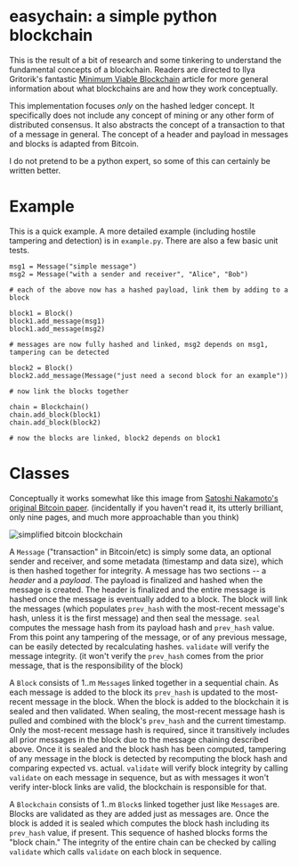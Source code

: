 # easychain: a simple python blockchain

This is the result of a bit of research and some tinkering to understand the fundamental concepts of a blockchain. Readers are directed to Ilya Gritorik's fantastic [Minimum Viable Blockchain](https://www.igvita.com/2014/05/05/minimum-viable-block-chain/) article for more general information about what blockchains are and how they work conceptually.

This implementation focuses *only* on the hashed ledger concept. It specifically does not include any concept of mining or any other form of 
distributed consensus. It also abstracts the concept of a transaction to that of a message in general. The concept of a header and payload in messages and blocks is adapted from Bitcoin.

I do not pretend to be a python expert, so some of this can certainly be written better.

# Example

This is a quick example. A more detailed example (including hostile tampering and detection) is in `example.py`. There are also a few basic unit tests.

    msg1 = Message("simple message")
    msg2 = Message("with a sender and receiver", "Alice", "Bob")
    
    # each of the above now has a hashed payload, link them by adding to a block

    block1 = Block()
    block1.add_message(msg1)
    block1.add_message(msg2)

    # messages are now fully hashed and linked, msg2 depends on msg1, tampering can be detected

    block2 = Block()
    block2.add_message(Message("just need a second block for an example"))

    # now link the blocks together

    chain = Blockchain()
    chain.add_block(block1)
    chain.add_block(block2)

    # now the blocks are linked, block2 depends on block1

# Classes

Conceptually it works somewhat like this image from [Satoshi Nakamoto's original Bitcoin paper](https://bitcoin.org/bitcoin.pdf). (incidentally if you haven't read it, its utterly brilliant, only nine pages, and much more approachable than you think)

![simplified bitcoin blockchain](https://i.imgur.com/hZObTJN.png)

A `Message` ("transaction" in Bitcoin/etc) is simply some data, an optional sender and receiver, and some metadata (timestamp and data size), which is then hashed together for integrity. A message has two sections -- a *header* and a *payload*. The payload is finalized and hashed when the message is created. The header is finalized and the entire message is hashed once the message is eventually added to a block. The block will link the messages (which populates `prev_hash` with the most-recent message's hash, unless it is the first message) and then seal the message. `seal` computes the message hash from its payload hash and `prev_hash` value. From this point any tampering of the message, or of any previous message, can be easily detected by recalculating hashes. `validate` will verify the message integrity. (it won't verify the `prev_hash` comes from the prior message, that is the responsibility of the block)

A `Block` consists of 1..m `Message`s linked together in a sequential chain. As each message is added to the block its `prev_hash` is updated to the most-recent message in the block. When the block is added to the blockchain it is sealed and then validated. When sealing, the most-recent message hash is pulled and combined with the block's `prev_hash` and the current timestamp. Only the most-recent message hash is required, since it transitively includes all prior messages in the block due to the message chaining described above. Once it is sealed and the block hash has been computed, tampering of any message in the block is detected by recomputing the block hash and comparing expected vs. actual. `validate` will verify block integrity by calling `validate` on each message in sequence, but as with messages it won't verify inter-block links are valid, the blockchain is responsible for that.

A `Blockchain` consists of 1..m `Block`s linked together just like `Message`s are. Blocks are validated as they are added just as messages are. Once the block is added it is sealed which computes the block hash including its `prev_hash` value, if present. This sequence of hashed blocks forms the "block chain." The integrity of the entire chain can be checked by calling `validate` which calls `validate` on each block in sequence.
